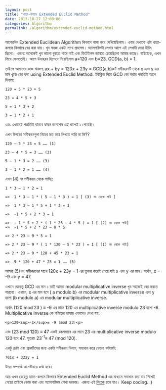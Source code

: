 ```yaml
---
layout: post
title: "খাতা-কলমে Extended Euclid Method"
date: 2013-10-27 12:00:00
categories: Algorithm
permalink: /algorithm/extended-euclid-method.html
---
```

আগেরদিন Extended Euclidean Algorithm কিভাবে কাজ করে দেখিয়েছিলাম। এবার দেখাবো এটা খাতা-কলমে কিভাবে বের করা যায়। খুব সহজ একটা ম্যাথ প্রবলেম। অ্যালগরিমটা লেখার আগে এই লেখাটা দেয়া উচিৎ ছিলো। এজন্য অনেকেই খুব ভালো বুঝতে পারে নাই এবং ডিটেইলস জানতে চেয়েছিলো আমার কাছে। যাইহোক, এখন লিখে ফেলতেছি। আগে উদাহরন হিসেবে দিয়েছিলাম a=120 এবং b=23. GCD(a, b) = 1.

তাইলে আমাদের কাজ থাকছে ax + by = 120x + 23y = GCD(a,b)=1 সমীকরনটি থেকে x এবং y এর মান খুজে বের করা using Extended Euclid Method. ইউক্লিড দিয়ে GCD বের করার পদ্ধতিটা আগে দিলাম:

    120 = 5 * 23 + 5

    23 = 4 * 5 + 3

    5 = 1 * 3 + 2

    3 = 1 * 2 + 1

এবং এখানেই পদ্ধতিটা থামবে কারন ভাগশেষ এই ধাপেই ১ পেয়েছি।

এখন উপরের সমীকরনগুলা নিচের মত করে লিখতে পারি না কি??

    120 – 5 * 23 = 5 …… (1)

    23 – 4 * 5 = 3 …… (2)

    5 – 1 * 3 = 2 …… (3)

    3 – 1 * 2 = 1 …… (4)

এখন (4) নং সমীকরন থেকে পাচ্ছি:

    1 * 3 – 1 * 2 = 1

    =>  1 * 3 – 1 * ( 5 – 1 * 3 ) = 1 [ (3) নং থেকে পাই ]

    =>  1 * 3 – 1 * 5 + 1 * 3 = 1

    =>  -1 * 5 + 2 * 3 = 1

    =>  - 1 * 5 + 2 * ( 1 * 23 – 4 * 5 ) = 1 [ (2) নং থেকে পাই]
    =>  -1 * 5 + 2 * 23 – 8 * 5

    => 2 * 23 – 9 * 5 = 1

    => 2 * 23 – 9 * ( 1 * 120 – 5 * 23 ) = 1 [ (1) নং থেকে পাই]

    => 2 * 23 – 9 * 120 + 45 * 23 = 1

    => -9 * 120 + 47 * 23 = 1 …… (5)

আমরা (5) নং সমীকরনের সাথে 120x + 23y = 1 এর তুলনা করেই পেয়ে যাই x এবং y এর মান। অর্থাৎ, x = -9 এবং y = 47.

এখানে যেহেতু GCD এর মান ১ তাই আমরা modular multiplicative inverse খুব সহজেই বের করতে পারবো। এখানে, x এর মান হবে ( a modulo b) এর modular multiplicative inverse এবং y হলো (b modulo a) এর modular multiplicative inverse.

অর্থাৎ (120 mod 23 ) ≡ -9 এর মানে 120 এর multiplicative inverse modulo 23 হলো -9. Multiplicative Inverse কে গণিতের ভাষায় এভাবেও লেখা হয়:

    <p>120<sup>-1</sup>≡ -9 (mod 23)<p>

এবং (23 mod 120) ≡ 47 একই রকমভাবে এর মানে 23 এর multiplicative inverse modulo 120 হবে 47. সুতরাং 23<sup>-1</sup>≡ 47 (mod 120).

একটু চেষ্টা এবং প্রাকটিসের জন্য একটা সমীকরন দিলাম, সমাধান করে ফেলো ফটাফট:

    701x + 322y = 1

উত্তর সম্পর্কে কমেন্টবারে কথা হবে।

আর এখন যেহেতু হাতে-কলমে কিভাবে Extended Euclid Method এর মাধ্যমে সমাধান করা যায় শিখেই গেছো তাইলে কোড করা এবং অ্যালগরিদম শেখা দরকার। এজন্য এই <a title="লিংক" href="http://www.abuasifkhan.me/2013/07/extended-euclidean-algorithm/" target="_blank">লিংকে</a> চলে যাও। Keep coding. :)
